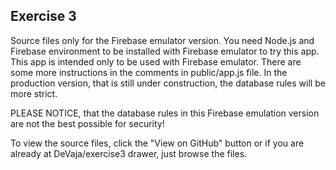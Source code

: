 ## Exercise 3

Source files only for the Firebase emulator version.
You need Node.js and Firebase environment to be installed with Firebase emulator to try this app. This app is intended only to be used with Firebase emulator. There are some more instructions in the comments in public/app.js file. In the production version, that is still under construction, the database rules will be more strict.

PLEASE NOTICE, that the database rules in this Firebase emulation version are not the best possible for security!

To view the source files, click the "View on GitHub" button or if you are already at DeVaja/exercise3 drawer, just browse the files.